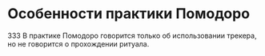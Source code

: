 # Особенности практики Помодоро

333 В практике Помодоро говорится только об использовании трекера, но не говорится о прохождении ритуала.
